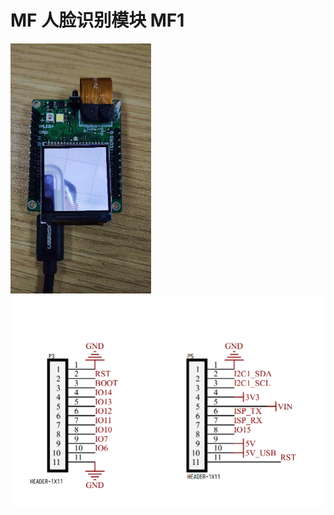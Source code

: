 # MF 人脸识别模块 MF1

![image-20200806105515925](../assets/mf_module/mf1/image-20200806105515925.png)
![image-20200806105515925](../assets/mf_module/mf1/Snipaste_2020-08-06_16-32-28.png)
